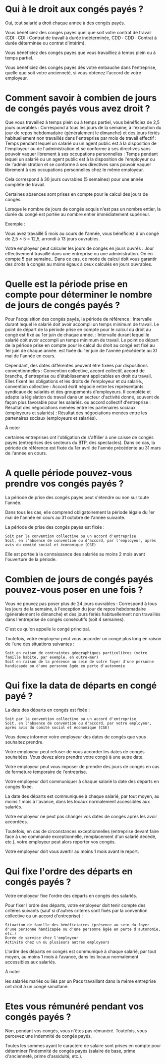 
# Qui à le droit aux congés payés ?

Oui, tout salarié a droit chaque année à des congés payés.

Vous bénéficiez des congés payés quel que soit votre contrat de travail (CDI : CDI : Contrat de travail à durée indéterminée, CDD : CDD : Contrat à durée déterminée ou contrat d'intérim).

Vous bénéficiez des congés payés que vous travailliez à temps plein ou à temps partiel.

Vous bénéficiez des congés payés dès votre embauche dans l'entreprise, quelle que soit votre ancienneté, si vous obtenez l'accord de votre employeur.

# Comment savoir à combien de jours de congés payés vous avez droit ?

Que vous travaillez à temps plein ou à temps partiel, vous bénéficiez de 2,5 jours ouvrables : Correspond à tous les jours de la semaine, à l'exception du jour de repos hebdomadaire (généralement le dimanche) et des jours fériés habituellement non travaillés dans l'entreprise par mois de travail effectif : Temps pendant lequel un salarié ou un agent public est à la disposition de l'employeur ou de l'administration et se conforme à ses directives sans pouvoir vaquer librement à ses occupations personnelles : Temps pendant lequel un salarié ou un agent public est à la disposition de l'employeur ou de l'administration et se conforme à ses directives sans pouvoir vaquer librement à ses occupations personnelles chez le même employeur.

Cela correspond à 30 jours ouvrables (5 semaines) pour une année complète de travail.

Certaines absences sont prises en compte pour le calcul des jours de congés.

Lorsque le nombre de jours de congés acquis n'est pas un nombre entier, la durée du congé est portée au nombre entier immédiatement supérieur.

Exemple :

Vous avez travaillé 5 mois au cours de l'année, vous bénéficiez d'un congé de 2,5 × 5 = 12,5, arrondi à 13 jours ouvrables.

Votre employeur peut calculer les jours de congés en jours ouvrés : Jour effectivement travaillé dans une entreprise ou une administration. On en compte 5 par semaine.. Dans ce cas, ce mode de calcul doit vous garantir des droits à congés au moins égaux à ceux calculés en jours ouvrables.


# Quelle est la période prise en compte pour déterminer le nombre de jours de congés payés ?

Pour l'acquisition des congés payés, la période de référence : Intervalle durant lequel le salarié doit avoir accompli un temps minimum de travail. Le point de départ de la période prise en compte pour le calcul du droit au congé est fixé au 1er juin de chaque année. : Intervalle durant lequel le salarié doit avoir accompli un temps minimum de travail. Le point de départ de la période prise en compte pour le calcul du droit au congé est fixé au 1er juin de chaque année. est fixée du 1er juin de l'année précédente au 31 mai de l'année en cours.

Cependant, des dates différentes peuvent être fixées par dispositions conventionnelles : Convention collective, accord collectif, accord de branche, d'entreprise ou d'établissement applicables en droit du travail. Elles fixent les obligations et les droits de l'employeur et du salarié., convention collective : Accord écrit négocié entre les représentants syndicaux de salariés et des groupements d'employeurs. Il complète et adapte la législation du travail dans un secteur d'activité donné, souvent de façon plus favorable pour les salariés. ou accord collectif d'entreprise : Résultat des négociations menées entre les partenaires sociaux (employeurs et salariés) : Résultat des négociations menées entre les partenaires sociaux (employeurs et salariés).

À noter

certaines entreprises ont l'obligation de s'affilier à une caisse de congés payés (entreprises des secteurs du BTP, des spectacles). Dans ce cas, la période de référence est fixée du 1er avril de l'année précédente au 31 mars de l'année en cours.


# A quelle période pouvez-vous prendre vos congés payés ?

La période de prise des congés payés peut s'étendre ou non sur toute l'année.

Dans tous les cas, elle comprend obligatoirement la période légale du 1er mai de l'année en cours au 31 octobre de l'année suivante.

La période de prise des congés payés est fixée :

    Soit par la convention collective ou un accord d'entreprise
    Soit, en l'absence de convention ou d'accord, par l'employeur, après avis du comité social et économique (CSE)

Elle est portée à la connaissance des salariés au moins 2 mois avant l'ouverture de la période.

# Combien de jours de congés payés pouvez-vous poser en une fois ?

Vous ne pouvez pas poser plus de 24 jours ouvrables : Correspond à tous les jours de la semaine, à l'exception du jour de repos hebdomadaire (généralement le dimanche) et des jours fériés habituellement non travaillés dans l'entreprise de congés consécutifs (soit 4 semaines).

C'est ce qu'on appelle le congé principal.

Toutefois, votre employeur peut vous accorder un congé plus long en raison de l'une des situations suivantes :

    Soit en raison de contraintes géographiques particulières (votre famille habite, par exemple, en outre-mer)
    Soit en raison de la présence au sein de votre foyer d'une personne handicapée ou d'une personne âgée en perte d'autonomie

# Qui fixe la data de départs en congé payé ?

La date des départs en congés est fixée :

    Soit par la convention collective ou un accord d'entreprise
    Soit, en l'absence de convention ou d'accord, par votre employeur, après avis du comité social et économique (CSE)

Vous devez informer votre employeur des dates de congés que vous souhaitez prendre.

Votre employeur peut refuser de vous accorder les dates de congés souhaitées. Vous devez alors prendre votre congé à une autre date.

Votre employeur peut vous imposer de prendre des jours de congés en cas de fermeture temporaire de l'entreprise.

Votre employeur doit communiquer à chaque salarié la date des départs en congés fixée.

La date des départs est communiquée à chaque salarié, par tout moyen, au moins 1 mois à l'avance, dans les locaux normalement accessibles aux salariés.

Votre employeur ne peut pas changer vos dates de congés après les avoir accordées.

Toutefois, en cas de circonstances exceptionnelles (entreprise devant faire face à une commande exceptionnelle, remplacement d'un salarié décédé, etc.), votre employeur peut alors reporter vos congés.

Votre employeur doit vous avertir au moins 1 mois avant le report.

# Qui fixe l'ordre des départs en congés payés ?

Votre employeur fixe l'ordre des départs en congés des salariés.

Pour fixer l'ordre des départs, votre employeur doit tenir compte des critères suivants (sauf si d'autres critères sont fixés par la convention collective ou un accord d'entreprise) :

    Situation de famille des bénéficiaires (présence au sein du foyer d'une personne handicapée ou d'une personne âgée en perte d'autonomie, etc.)
    Durée de service chez l'employeur
    Activité chez un ou plusieurs autres employeurs

L'ordre des départs en congés est communiqué à chaque salarié, par tout moyen, au moins 1 mois à l'avance, dans les locaux normalement accessibles aux salariés.

À noter

les salariés mariés ou liés par un Pacs travaillant dans la même entreprise ont droit à un congé simultané.

# Etes vous rémunéré pendant vos congés payés ?

Non, pendant vos congés, vous n'êtes pas rémunéré. Toutefois, vous percevez une indemnité de congés payés.

Toutes les sommes ayant le caractère de salaire sont prises en compte pour déterminer l'indemnité de congés payés (salaire de base, prime d'ancienneté, prime d'assiduité, etc.).